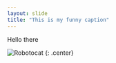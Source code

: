 ```yaml
---
layout: slide
title: "This is my funny caption"
---
```


Hello there

![Robotocat](https://octodex.github.com/images/Robotocat.png)
{: .center}
